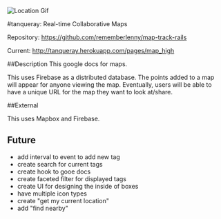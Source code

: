 ![Location Gif](https://raw.githubusercontent.com/rememberlenny/map-track-rails/master/app/assets/images/location.gif)

#tanqueray: Real-time Collaborative Maps

Repository: https://github.com/rememberlenny/map-track-rails

Current: http://tanqueray.herokuapp.com/pages/map_high


##Description
This google docs for maps. 

This uses Firebase as a distributed database. The points added to a map will appear for anyone viewing the map. Eventually, users will be able to have a unique URL for the map they want to look at/share.

##External

This uses Mapbox and Firebase.

## Future

- add interval to event to add new tag
- create search for current tags
- create hook to gooe docs
- create faceted filter for displayed tags
- create UI for designing the inside of boxes
- have multiple icon types
- create "get my current location"
- add "find nearby"

